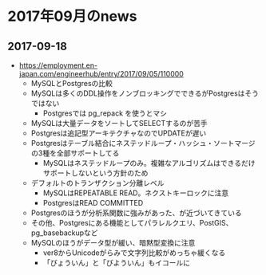 # 2017年09月のnews

## 2017-09-18

* https://employment.en-japan.com/engineerhub/entry/2017/09/05/110000
  * MySQLとPostgresの比較
  * MySQLは多くのDDL操作をノンブロッキングでできるがPostgresはそうではない
    * Postgresでは pg_repack を使うとマシ
  * MySQLは大量データをソートしてSELECTするのが苦手
  * Postgresは追記型アーキテクチャなのでUPDATEが遅い
  * Postgresはテーブル結合にネステッドループ・ハッシュ・ソートマージの3種を全部サポートしてる
    * MySQLはネステッドループのみ。複雑なアルゴリズムはできるだけサポートしないという方針のため
  * デフォルトのトランザクション分離レベル
    * MySQLはREPEATABLE READ。ネクストキーロックに注意
    * PostgresはREAD COMMITTED
  * Postgresのほうが分析系関数に強みがあった、が近づいてきている
  * その他、Postgresにある機能としてパラレルクエリ、PostGIS、pg_basebackupなど
  * MySQLのほうがデータ型が緩い、暗黙型変換に注意
    * ver8からUnicodeがらみで文字列比較がめっちゃ緩くなる
    * 「びょういん」と「びよういん」もイコールに


